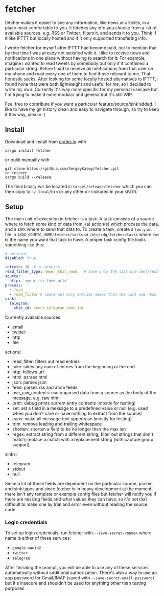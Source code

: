 # fetcher

fetcher makes it easier to see any information, like news or articles, in a place most comfortable to you.
It fetches any info you choose from a list of available sources, e.g. RSS or Twitter; filters it, and sends it to you.
Think if it like IFTTT but locally hosted and if it only supported transfering info.

I wrote fetcher for myself after IFTTT had become paid, not to mention that by that time I was already not satisfied with it. I like to receive news and notifications in one place without having to search for it.
For example, imagine I wanted to read tweets by somebody but only if it contained a particular string. Before I had to receive _all_ notifications from that user on my phone and read every one of them to find those relevant to me.
That honestly sucks. After looking for some locally hosted alternatives to IFTTT, I found none that were both lightweight and useful for me, so I decided to write my own.
Currently it's way more specific for my personal usecase but I'm trying to make it more modular and general but it's still WIP.

Feel free to contribute if you want a particular feature/source/sink added.
I like to have my git history clean and easy to navigate through, so try to keep it this way, please :)

## Install

Download and install from [crates.io](https://crates.io) with 

```
cargo install fetcher
```

or build manually with

```
git clone https://github.com/SergeyKasmy/fetcher.git
cd fetcher
cargo build --release
```

The final binary will be located in `target/release/fetcher` which you can then copy to `~/.local/bin` or any other dir included in your `$PATH`.

## Setup

The main unit of execution in fetcher is a task. A task consists of a source where to fetch some kind of data from, (a) action(s) which process the data, and a sink where to send that data to. To create a task, create a `foo.yaml` file in `$XDG_CONFIG_HOME/fetcher/tasks` or `/etc/xdg/fetcher/tasks` where `foo` is the name you want that task to have. A proper task config file looks something like this:

```yaml
# optional
disabled: true

refresh: 30	 # in minutes
read_filter_type: newer_than_read	# save only the last one sent/read
source:
  http: '<your_rss_feed_url>'
process:
  - feed
  - read_filter	# leave out only entries newer than the last one read
sink:
  telegram:
    chat_id: <your_telegram_chat_id>
```

Currently available sources:

* email
* twitter
* http
* file

actions:

* read_filter: filters out read entries
* take: takes any num of entries from the beginning or the end
* http: follows url
* html: parses html
* json: parses json
* feed: parses rss and atom feeds
* use_raw_contents: use unparsed data from a source as the body of the message, e.g. raw html
* print: debug prints current entry contents  (mostly for testing)
* set: set a field in a message to a predefined value or null (e.g. used when you don't care or have nothing to extract from the source)
* caps: make all message text uppercase (mostly for testing)
* trim: remove leading and trailing whitespace
* shorten: shorten a field to be no longer than the max len
* regex: extract string from a different string; filter out strings that don't match; replace a match with a replacement string (with capture group support)

sinks:

* telegram
* stdout
* null

Since a lot of these fields are dependent on the particular source, parser, and sink types and since fetcher is in heavy development at the moment, there isn't any template or example config files but fetcher will notify you if there are missing fields and what values they can have, so it's not that difficult to make one by trial and error even without reading the source code.

### Login credentials

To set up login credentials, run fetcher with `--save-secret-<name>` where name is either of these services:

* `google-oauth2`
* `twitter`
* `telegram`

After finishing the prompt, you will be able to use any of these services automatically without additional authorization.
There's also a way to use an app password for Gmail/IMAP (saved with `--save-secret-email-password`) but it's insecure and shouldn't be used for anything other than testing purposes
